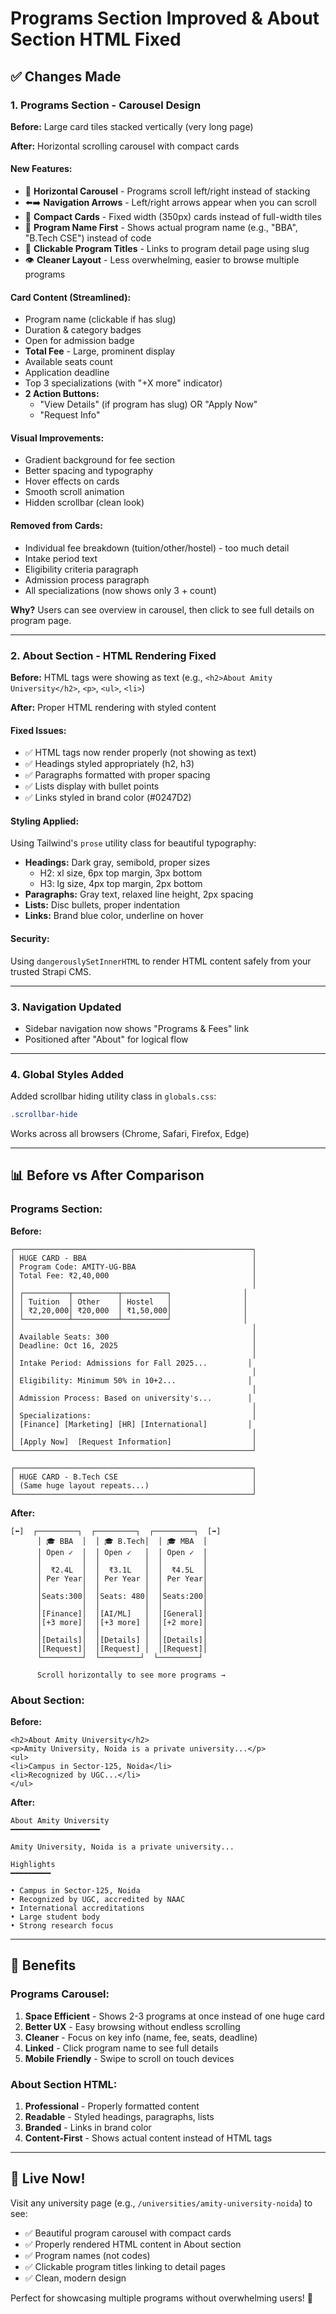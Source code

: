 # Programs Section Improved & About Section HTML Fixed

## ✅ Changes Made

### 1. **Programs Section - Carousel Design**

**Before:** Large card tiles stacked vertically (very long page)

**After:** Horizontal scrolling carousel with compact cards

#### **New Features:**
- 🎠 **Horizontal Carousel** - Programs scroll left/right instead of stacking
- ⬅️➡️ **Navigation Arrows** - Left/right arrows appear when you can scroll
- 📏 **Compact Cards** - Fixed width (350px) cards instead of full-width tiles
- 🎯 **Program Name First** - Shows actual program name (e.g., "BBA", "B.Tech CSE") instead of code
- 🔗 **Clickable Program Titles** - Links to program detail page using slug
- 👁️ **Cleaner Layout** - Less overwhelming, easier to browse multiple programs

#### **Card Content (Streamlined):**
- Program name (clickable if has slug)
- Duration & category badges
- Open for admission badge
- **Total Fee** - Large, prominent display
- Available seats count
- Application deadline
- Top 3 specializations (with "+X more" indicator)
- **2 Action Buttons:**
  - "View Details" (if program has slug) OR "Apply Now"
  - "Request Info"

#### **Visual Improvements:**
- Gradient background for fee section
- Better spacing and typography
- Hover effects on cards
- Smooth scroll animation
- Hidden scrollbar (clean look)

#### **Removed from Cards:**
- Individual fee breakdown (tuition/other/hostel) - too much detail
- Intake period text
- Eligibility criteria paragraph
- Admission process paragraph
- All specializations (now shows only 3 + count)

**Why?** Users can see overview in carousel, then click to see full details on program page.

---

### 2. **About Section - HTML Rendering Fixed**

**Before:** HTML tags were showing as text (e.g., `<h2>About Amity University</h2>`, `<p>`, `<ul>`, `<li>`)

**After:** Proper HTML rendering with styled content

#### **Fixed Issues:**
- ✅ HTML tags now render properly (not showing as text)
- ✅ Headings styled appropriately (h2, h3)
- ✅ Paragraphs formatted with proper spacing
- ✅ Lists display with bullet points
- ✅ Links styled in brand color (#0247D2)

#### **Styling Applied:**
Using Tailwind's `prose` utility class for beautiful typography:
- **Headings:** Dark gray, semibold, proper sizes
  - H2: xl size, 6px top margin, 3px bottom
  - H3: lg size, 4px top margin, 2px bottom
- **Paragraphs:** Gray text, relaxed line height, 2px spacing
- **Lists:** Disc bullets, proper indentation
- **Links:** Brand blue color, underline on hover

#### **Security:**
Using `dangerouslySetInnerHTML` to render HTML content safely from your trusted Strapi CMS.

---

### 3. **Navigation Updated**
- Sidebar navigation now shows "Programs & Fees" link
- Positioned after "About" for logical flow

---

### 4. **Global Styles Added**
Added scrollbar hiding utility class in `globals.css`:
```css
.scrollbar-hide
```
Works across all browsers (Chrome, Safari, Firefox, Edge)

---

## 📊 Before vs After Comparison

### **Programs Section:**

**Before:**
```
┌─────────────────────────────────────────────────────┐
│ HUGE CARD - BBA                                     │
│ Program Code: AMITY-UG-BBA                          │
│ Total Fee: ₹2,40,000                                │
│                                                     │
│ ┌──────────┬──────────┬──────────┐                │
│ │ Tuition  │ Other    │ Hostel   │                │
│ │ ₹2,20,000│ ₹20,000  │ ₹1,50,000│                │
│ └──────────┴──────────┴──────────┘                │
│                                                     │
│ Available Seats: 300                                │
│ Deadline: Oct 16, 2025                              │
│                                                     │
│ Intake Period: Admissions for Fall 2025...         │
│                                                     │
│ Eligibility: Minimum 50% in 10+2...                │
│                                                     │
│ Admission Process: Based on university's...        │
│                                                     │
│ Specializations:                                    │
│ [Finance] [Marketing] [HR] [International]         │
│                                                     │
│ [Apply Now]  [Request Information]                  │
└─────────────────────────────────────────────────────┘

┌─────────────────────────────────────────────────────┐
│ HUGE CARD - B.Tech CSE                              │
│ (Same huge layout repeats...)                       │
└─────────────────────────────────────────────────────┘
```

**After:**
```
[⬅️]  ┌─────────┐  ┌─────────┐  ┌─────────┐  [➡️]
      │ 🎓 BBA  │  │ 🎓 B.Tech│  │ 🎓 MBA  │
      │ Open ✓  │  │ Open ✓   │  │ Open ✓  │
      │         │  │          │  │         │
      │  ₹2.4L  │  │  ₹3.1L   │  │  ₹4.5L  │
      │ Per Year│  │ Per Year │  │ Per Year│
      │         │  │          │  │         │
      │Seats:300│  │Seats: 480│  │Seats:200│
      │         │  │          │  │         │
      │[Finance]│  │[AI/ML]   │  │[General]│
      │[+3 more]│  │[+3 more] │  │[+2 more]│
      │         │  │          │  │         │
      │[Details]│  │[Details] │  │[Details]│
      │[Request]│  │[Request] │  │[Request]│
      └─────────┘  └─────────┘  └─────────┘
      
      Scroll horizontally to see more programs →
```

### **About Section:**

**Before:**
```
<h2>About Amity University</h2>
<p>Amity University, Noida is a private university...</p>
<ul>
<li>Campus in Sector-125, Noida</li>
<li>Recognized by UGC...</li>
</ul>
```

**After:**
```
About Amity University
━━━━━━━━━━━━━━━━━━━━

Amity University, Noida is a private university...

Highlights
━━━━━━━━━

• Campus in Sector-125, Noida
• Recognized by UGC, accredited by NAAC
• International accreditations
• Large student body
• Strong research focus
```

---

## 🎯 Benefits

### **Programs Carousel:**
1. **Space Efficient** - Shows 2-3 programs at once instead of one huge card
2. **Better UX** - Easy browsing without endless scrolling
3. **Cleaner** - Focus on key info (name, fee, seats, deadline)
4. **Linked** - Click program name to see full details
5. **Mobile Friendly** - Swipe to scroll on touch devices

### **About Section HTML:**
1. **Professional** - Properly formatted content
2. **Readable** - Styled headings, paragraphs, lists
3. **Branded** - Links in brand color
4. **Content-First** - Shows actual content instead of HTML tags

---

## 🚀 Live Now!

Visit any university page (e.g., `/universities/amity-university-noida`) to see:
- ✅ Beautiful program carousel with compact cards
- ✅ Properly rendered HTML content in About section
- ✅ Program names (not codes)
- ✅ Clickable program titles linking to detail pages
- ✅ Clean, modern design

Perfect for showcasing multiple programs without overwhelming users! 🎉
